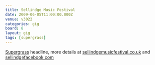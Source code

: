 ```yaml
---
title: Sellindge Music Festival
date: 2009-06-05T11:00:00.000Z
venue: v3022
categories: gig
board: 8
layout: gig
tags: [supergrass]
---
```

<a href="/wiki/supergrass">Supergrass</a> headline, more details at <a href="http://www.sellindgemusicfestival.co.uk">sellindgemusicfestival.co.uk</a> and <a href="http://www.sellindgefacebook.com">sellindgefacebook.com</a>